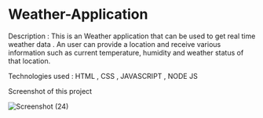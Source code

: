 # Weather-Application

Description : This is an Weather application that can be used to get real time weather data . An user
              can provide a location and receive various information such as current 
              temperature, humidity and weather status of that location.

Technologies used : HTML , CSS , JAVASCRIPT , NODE JS

Screenshot of this project

![Screenshot (24)](https://github.com/Pallab-Nath/Weather-Application/assets/112407236/8d683baa-e08a-4fcd-b8f1-738016d96b21)
